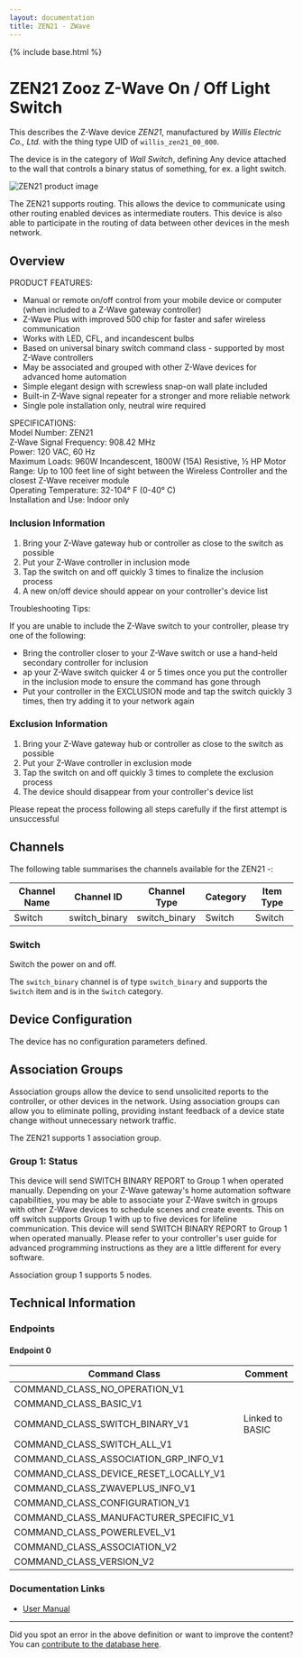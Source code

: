```yaml
---
layout: documentation
title: ZEN21 - ZWave
---
```


{% include base.html %}

# ZEN21 Zooz Z-Wave On / Off Light Switch
This describes the Z-Wave device *ZEN21*, manufactured by *Willis Electric Co., Ltd.* with the thing type UID of ```willis_zen21_00_000```.

The device is in the category of *Wall Switch*, defining Any device attached to the wall that controls a binary status of something, for ex. a light switch.

![ZEN21 product image](https://opensmarthouse.org/zwavedatabase/544/image/)


The ZEN21 supports routing. This allows the device to communicate using other routing enabled devices as intermediate routers.  This device is also able to participate in the routing of data between other devices in the mesh network.

## Overview

PRODUCT FEATURES:   
- Manual or remote on/off control from your mobile device or computer (when included to a Z-Wave gateway controller)   
- Z-Wave Plus with improved 500 chip for faster and safer wireless communication   
- Works with LED, CFL, and incandescent bulbs   
- Based on universal binary switch command class - supported by most Z-Wave controllers   
- May be associated and grouped with other Z-Wave devices for advanced home automation   
- Simple elegant design with screwless snap-on wall plate included   
- Built-in Z-Wave signal repeater for a stronger and more reliable network   
- Single pole installation only, neutral wire required   
  
SPECIFICATIONS:   
Model Number: ZEN21   
Z-Wave Signal Frequency: 908.42 MHz   
Power: 120 VAC, 60 Hz   
Maximum Loads: 960W Incandescent, 1800W (15A) Resistive, ½ HP Motor   
Range: Up to 100 feet line of sight between the Wireless Controller and the closest Z-Wave receiver module   
Operating Temperature: 32-104° F (0-40° C)   
Installation and Use: Indoor only

### Inclusion Information

  1. Bring your Z-Wave gateway hub or controller as close to the switch as possible
  2. Put your Z-Wave controller in inclusion mode
  3. Tap the switch on and off quickly 3 times to finalize the inclusion process
  4. A new on/off device should appear on your controller's device list

Troubleshooting Tips:

If you are unable to include the Z-Wave switch to your controller, please try one of the following:

  * Bring the controller closer to your Z-Wave switch or use a hand-held secondary controller for inclusion
  * ap your Z-Wave switch quicker 4 or 5 times once you put the controller in the inclusion mode to ensure the command has gone through
  * Put your controller in the EXCLUSION mode and tap the switch quickly 3 times, then try adding it to your network again 

### Exclusion Information

  1. Bring your Z-Wave gateway hub or controller as close to the switch as possible
  2. Put your Z-Wave controller in exclusion mode
  3. Tap the switch on and off quickly 3 times to complete the exclusion process
  4. The device should disappear from your controller's device list

Please repeat the process following all steps carefully if the first attempt is unsuccessful 

## Channels

The following table summarises the channels available for the ZEN21 -:

| Channel Name | Channel ID | Channel Type | Category | Item Type |
|--------------|------------|--------------|----------|-----------|
| Switch | switch_binary | switch_binary | Switch | Switch | 

### Switch
Switch the power on and off.

The ```switch_binary``` channel is of type ```switch_binary``` and supports the ```Switch``` item and is in the ```Switch``` category.



## Device Configuration

The device has no configuration parameters defined.

## Association Groups

Association groups allow the device to send unsolicited reports to the controller, or other devices in the network. Using association groups can allow you to eliminate polling, providing instant feedback of a device state change without unnecessary network traffic.

The ZEN21 supports 1 association group.

### Group 1: Status

This device will send SWITCH BINARY REPORT to Group 1 when operated manually.
Depending on your Z-Wave gateway's home automation software capabilities, you may be able to associate your Z-Wave switch in groups with other Z-Wave devices to schedule scenes and create events. This on off switch supports Group 1 with up to five devices for lifeline communication. This device will send SWITCH BINARY REPORT to Group 1 when operated manually. Please refer to your controller's user guide for advanced programming instructions as they are a little different for every software.

Association group 1 supports 5 nodes.

## Technical Information

### Endpoints

#### Endpoint 0

| Command Class | Comment |
|---------------|---------|
| COMMAND_CLASS_NO_OPERATION_V1| |
| COMMAND_CLASS_BASIC_V1| |
| COMMAND_CLASS_SWITCH_BINARY_V1| Linked to BASIC|
| COMMAND_CLASS_SWITCH_ALL_V1| |
| COMMAND_CLASS_ASSOCIATION_GRP_INFO_V1| |
| COMMAND_CLASS_DEVICE_RESET_LOCALLY_V1| |
| COMMAND_CLASS_ZWAVEPLUS_INFO_V1| |
| COMMAND_CLASS_CONFIGURATION_V1| |
| COMMAND_CLASS_MANUFACTURER_SPECIFIC_V1| |
| COMMAND_CLASS_POWERLEVEL_V1| |
| COMMAND_CLASS_ASSOCIATION_V2| |
| COMMAND_CLASS_VERSION_V2| |

### Documentation Links

* [User Manual](https://opensmarthouse.org/zwavedatabase/544/zooz-z-wave-plus-on-off-switch-zen21-manual.pdf)

---

Did you spot an error in the above definition or want to improve the content?
You can [contribute to the database here](https://opensmarthouse.org/zwavedatabase/544).
